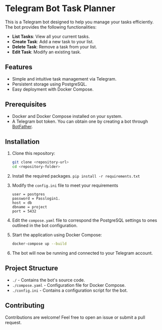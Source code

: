 # Telegram Bot Task Planner

This is a Telegram bot designed to help you manage your tasks efficiently. The bot provides the following functionalities:

- **List Tasks**: View all your current tasks.
- **Create Task**: Add a new task to your list.
- **Delete Task**: Remove a task from your list.
- **Edit Task**: Modify an existing task.

## Features

- Simple and intuitive task management via Telegram.
- Persistent storage using PostgreSQL.
- Easy deployment with Docker Compose.

## Prerequisites

- Docker and Docker Compose installed on your system.
- A Telegram bot token. You can obtain one by creating a bot through [BotFather](https://core.telegram.org/bots#botfather).

## Installation

1. Clone this repository:
    ```bash
    git clone <repository-url>
    cd <repository-folder>
    ```

2. Install the required packages.
    ```pip install -r requirements.txt```

3. Modify the `config.ini` file to meet your requirements
    ```[database]
    user = postgres
    password = Passlogin1.
    host = db
    dbname = project
    port = 5432
    ```

4. Edit the `compose.yaml` file to correspond the PostgreSQL settings to ones outlined in the bot configuration.

5. Start the application using Docker Compose:
    ```bash
    docker-compose up --build
    ```

6. The bot will now be running and connected to your Telegram account.

## Project Structure

- `./` - Contains the bot's source code.
- `./compose.yaml` - Configuration file for Docker Compose.
- `./config.ini` - Contains a configuration script for the bot.

## Contributing

Contributions are welcome! Feel free to open an issue or submit a pull request.